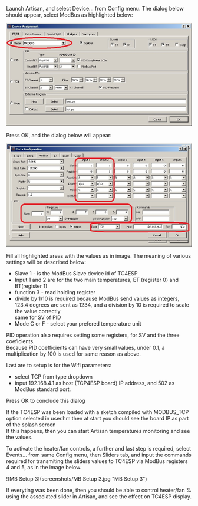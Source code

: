Launch Artisan, and select Device... from Config menu. The dialog below should appear, select ModBus as highlighted below:

![MB Setup 1](screenshots/MB_Setup_1.png "MB Setup 1")

Press OK, and the dialog below will appear:

![MB Setup 2](screenshots/MB_Setup_2.jpg "MB Setup 2")

Fill all highlighted areas with the values as in image. The meaning of various settings will be described below:
- Slave 1 - is the ModBus Slave device id of TC4ESP
- Input 1 and 2 are for the two main temperatures, ET (register 0) and BT(register 1)
- function 3 - read holding register
- divide by 1/10 is required because ModBus send values as integers, 123.4 degrees are sent as 1234, and a division by 10 is required to scale the value correctly\
same for SV of PID
- Mode C or F - select your prefered temperature unit

PID operation also requires setting some registers, for SV and the three coeficients.\
Because PID coefficients can have very small values, under 0.1, a multiplication by 100 is used for same reason as above.

Last are to setup is for the Wifi parameters:
- select TCP from type dropdown
- input 192.168.4.1 as host (TCP4ESP board) IP address, and 502 as ModBus standard port.

Press OK to conclude this dialog

If the TC4ESP was been loaded with a sketch compiled with MODBUS_TCP option selected in user.hm then at start you should see the board IP as part of the splash screen\
If this happens, then you can start Artisan temperatures monitoring and see the values.

To activate the heater/fan controls, a further and last step is required, select Events... from same Config menu, then Sliders tab, and input the commands required for transmiting the sliders values to TC4ESP via ModBus registers 4 and 5, as in the image below.

![MB Setup 3](screenshots/MB Setup 3.jpg "MB Setup 3")

If everyting was been done, then you should be able to control heater/fan % using the associated slider in Artisan, and see the effect on TC4ESP display.

